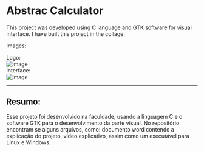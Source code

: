# Abstrac Calculator

This project was developed using C language and GTK software for visual interface. I have built this project in the collage.

Images: 

Logo:
</br>
![image](https://github.com/MatheusAraujo25/Abstract_calculator/assets/62728056/dc498596-6452-4011-b6b5-ae257e204ba2)
</br>
Interface:
</br>
![image](https://github.com/MatheusAraujo25/Abstract_calculator/assets/62728056/58971ae0-0350-4408-9879-e6a8ab6a0d5f)

-----------------------
## Resumo:
Esse projeto foi desenvolvido na faculdade, usando a linguagem C e o software GTK para o desenvolvimento da parte visual. 
No repositório encontram se alguns arquivos, como: documento word contendo a explicação do projeto, vídeo explicativo, assim como um executável para Linux e Windows.



